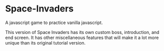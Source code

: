# Space-Invaders
A javascript game to practice vanilla javascript.

This version of Space Invaders has its own custom boss, introduction, and end screen. It has other miscellaneous features that
will make it a lot more unique than its original tutorial version.
